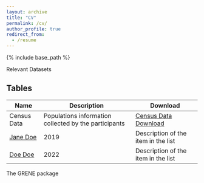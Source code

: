 ```yaml
---
layout: archive
title: "CV"
permalink: /cv/
author_profile: true
redirect_from:
  - /resume
---
```


{% include base_path %}

Relevant Datasets
## Tables

| Name            | Description   | Download                                                             |
| --------         | ------ | ------------------------------------------------------------ |
|  Census Data  | Populations information collected by the participants | <a id="raw-url" href="https://raw.githubusercontent.com/moiexpositoalonsolab/grene/blob/master/data/census.tsv">Census Data Download</a>|
| [Jane Doe](#)    | 2019   | Description of the item in the list                          |
| [Doe Doe](#)     | 2022   | Description of the item in the list                          |

The GRENE package 